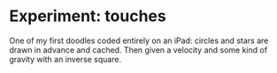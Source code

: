 <!--
  id: 2574
  date: 2014-04-24
  modified: 2015-10-25
  slug: experiment-touches
  type: post
  excerpt: <p>One of my first doodles coded entirely on an iPad: circles and stars are drawn in advance and cached. Then given a velocity and some kind of gravity with an inverse square.</p>
  categories: uncategorized
  tags: cool shit, experiment, particles
  inCv: 
  inPortfolio: 
  dateFrom: 
  dateTo: 
-->

# Experiment: touches

<p>One of my first doodles coded entirely on an iPad: circles and stars are drawn in advance and cached. Then given a velocity and some kind of gravity with an inverse square.</p>
<p><!--more--></p>
<pre><code data-language="javascript" data-src="/static/experiment/touches.js"></code></pre>
